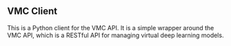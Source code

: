 ## VMC Client

This is a Python client for the VMC API. It is a simple wrapper around the VMC API, which is a RESTful API for managing virtual deep learning models.
